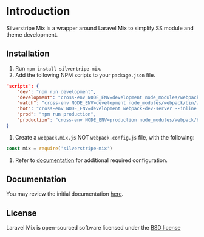 # Introduction

Silverstripe Mix is a wrapper around Laravel Mix to simplify SS module and theme development.

## Installation

1. Run `npm install silvertripe-mix`.
1. Add the following NPM scripts to your `package.json` file.

```json
"scripts": {
    "dev": "npm run development",
    "development": "cross-env NODE_ENV=development node_modules/webpack/bin/webpack.js --progress --hide-modules --config=node_modules/laravel-mix/setup/webpack.config.js",
    "watch": "cross-env NODE_ENV=development node_modules/webpack/bin/webpack.js --watch --progress --hide-modules --config=node_modules/laravel-mix/setup/webpack.config.js",
    "hot": "cross-env NODE_ENV=development webpack-dev-server --inline --hot --config=node_modules/laravel-mix/setup/webpack.config.js",
    "prod": "npm run production",
    "production": "cross-env NODE_ENV=production node_modules/webpack/bin/webpack.js --progress --hide-modules --config=node_modules/laravel-mix/setup/webpack.config.js"
}
```

1. Create a `webpack.mix.js` NOT `webpack.config.js` file, with the following:

```js
const mix = require('silverstripe-mix')
```

1. Refer to [documentation](#documentation) for additional required configuration.

## Documentation

You may review the initial documentation [here](https://laravel-mix.com/docs/4.0/basic-example).

## License

Laravel Mix is open-sourced software licensed under the [BSD license](http://opensource.org/licenses/MIThttps://opensource.org/licenses/BSD-3-Clause)
